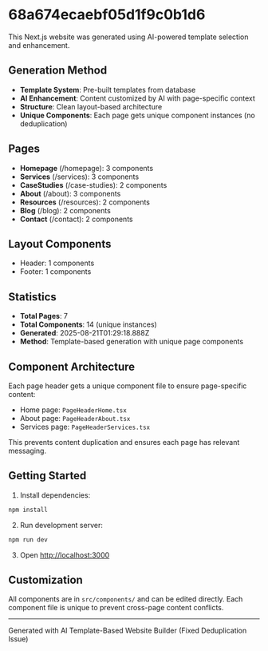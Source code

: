 # 68a674ecaebf05d1f9c0b1d6

This Next.js website was generated using AI-powered template selection and enhancement.

## Generation Method

- **Template System**: Pre-built templates from database
- **AI Enhancement**: Content customized by AI with page-specific context
- **Structure**: Clean layout-based architecture
- **Unique Components**: Each page gets unique component instances (no deduplication)

## Pages

- **Homepage** (/homepage): 3 components
- **Services** (/services): 3 components
- **CaseStudies** (/case-studies): 2 components
- **About** (/about): 3 components
- **Resources** (/resources): 2 components
- **Blog** (/blog): 2 components
- **Contact** (/contact): 2 components

## Layout Components

- Header: 1 components
- Footer: 1 components

## Statistics

- **Total Pages**: 7
- **Total Components**: 14 (unique instances)
- **Generated**: 2025-08-21T01:29:18.888Z
- **Method**: Template-based generation with unique page components

## Component Architecture

Each page header gets a unique component file to ensure page-specific content:
- Home page: `PageHeaderHome.tsx`
- About page: `PageHeaderAbout.tsx`
- Services page: `PageHeaderServices.tsx`

This prevents content duplication and ensures each page has relevant messaging.

## Getting Started

1. Install dependencies:
```bash
npm install
```

2. Run development server:
```bash
npm run dev
```

3. Open [http://localhost:3000](http://localhost:3000)

## Customization

All components are in `src/components/` and can be edited directly.
Each component file is unique to prevent cross-page content conflicts.

---
Generated with AI Template-Based Website Builder (Fixed Deduplication Issue)
